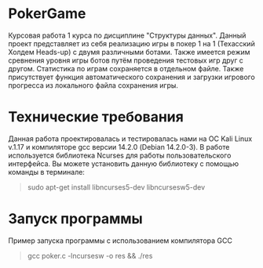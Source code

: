 # PokerGame
Курсовая работа 1 курса по дисциплине "Структуры данных".
Данный проект представляет из себя реализацию игры в покер 1 на 1 (Техасский Холдем Heads-up) с двумя различными ботами. Также имеется режим сревнения уровня игры ботов путём проведения тестовых игр друг с другом. Статистика по играм сохраняется в отдельном файле. Также присутствует функция автоматического сохранения и загрузки игрового прогресса из локального файла сохранения игры.
# Технические требования
Данная работа проектировалась и тестировалась нами на ОС Kali Linux v.1.17 и компиляторе gcc версии 14.2.0 (Debian 14.2.0-3). В работе используется библиотека Ncurses для работы пользовательского интерфейса. Вы можете установить данную библиотеку с помощью команды в терминале:
> sudo apt-get install libncurses5-dev libncursesw5-dev
# Запуск программы
Пример запуска программы с использованием компилятора GCC
> gcc poker.c -lncursesw -o res && ./res
